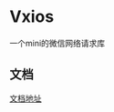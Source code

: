 <!--
 * @Description: 请输入....
 * @Author: Gavin
 * @Date: 2022-02-09 22:35:52
 * @LastEditTime: 2022-02-11 21:24:30
 * @LastEditors: Gavin
-->
# Vxios
一个mini的微信网络请求库

## 文档
[文档地址](https://gatomis.github.io/Vxios/)
